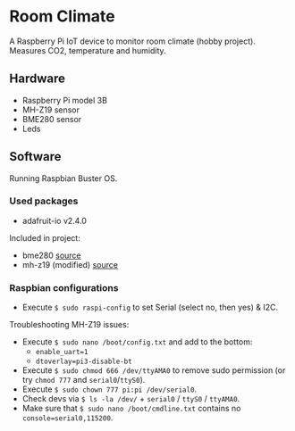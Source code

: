 # Room Climate
A Raspberry Pi IoT device to monitor room climate (hobby project). Measures CO2, temperature and humidity.

## Hardware
- Raspberry Pi model 3B
- MH-Z19 sensor
- BME280 sensor
- Leds

## Software
Running Raspbian Buster OS.

### Used packages
- adafruit-io v2.4.0

Included in project:
- bme280 [source](https://github.com/kbrownlees/bme280/tree/master/bme280)
- mh-z19 (modified) [source](https://github.com/UedaTakeyuki/mh-z19/blob/master/mh_z19.py)

### Raspbian configurations
- Execute ```$ sudo raspi-config``` to set Serial (select no, then yes) & I2C.

Troubleshooting MH-Z19 issues:
- Execute ```$ sudo nano /boot/config.txt``` and add to the bottom:
  - ```enable_uart=1```
  - ```dtoverlay=pi3-disable-bt```
- Execute ```$ sudo chmod 666 /dev/ttyAMA0``` to remove sudo permission (or try ```chmod 777``` and ```serial0```/```ttyS0```).
- Execute ```$ sudo chown 777 pi:pi /dev/serial0```.
- Check devs via ```$ ls -la /dev/``` + ```serial0``` / ```ttyS0``` / ```ttyAMA0```.
- Make sure that ```$ sudo nano /boot/cmdline.txt``` contains no ```console=serial0,115200```.